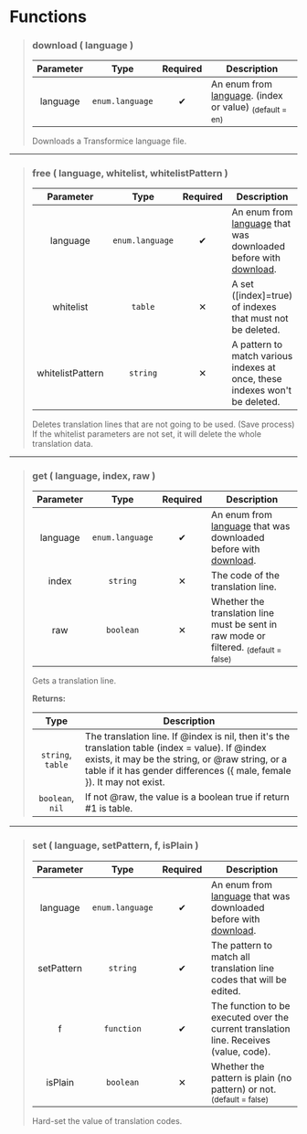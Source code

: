 # Functions
>### download ( language )
>| Parameter | Type | Required | Description |
>| :-: | :-: | :-: | - |
>| language | `enum.language` | ✔ | An enum from [language](Enum.md#language-string). (index or value) <sub>(default = en)</sub> |
>
>Downloads a Transformice language file.
>
---
>### free ( language, whitelist, whitelistPattern )
>| Parameter | Type | Required | Description |
>| :-: | :-: | :-: | - |
>| language | `enum.language` | ✔ | An enum from [language](Enum.md#language-string) that was downloaded before with [download](#download--language-). |
>| whitelist | `table` | ✕ | A set ([index]=true) of indexes that must not be deleted. |
>| whitelistPattern | `string` | ✕ | A pattern to match various indexes at once, these indexes won't be deleted. |
>
>Deletes translation lines that are not going to be used. (Save process)<br>
>If the whitelist parameters are not set, it will delete the whole translation data.
>
---
>### get ( language, index, raw )
>| Parameter | Type | Required | Description |
>| :-: | :-: | :-: | - |
>| language | `enum.language` | ✔ | An enum from [language](Enum.md#language-string) that was downloaded before with [download](#download--language-). |
>| index | `string` | ✕ | The code of the translation line. |
>| raw | `boolean` | ✕ | Whether the translation line must be sent in raw mode or filtered. <sub>(default = false)</sub> |
>
>Gets a translation line.
>
>**Returns:**
>
>| Type | Description |
>| :-: | - |
>| `string`, `table` | The translation line. If @index is nil, then it's the translation table (index = value). If @index exists, it may be the string, or @raw string, or a table if it has gender differences ({ male, female }). It may not exist. |
>| `boolean`, `nil` | If not @raw, the value is a boolean true if return #1 is table. |
---
>### set ( language, setPattern, f, isPlain )
>| Parameter | Type | Required | Description |
>| :-: | :-: | :-: | - |
>| language | `enum.language` | ✔ | An enum from [language](Enum.md#language-string) that was downloaded before with [download](#download--language-). |
>| setPattern | `string` | ✔  | The pattern to match all translation line codes that will be edited. |
>| f | `function` | ✔  | The function to be executed over the current translation line. Receives (value, code). |
>| isPlain | `boolean` | ✕ | Whether the pattern is plain (no pattern) or not. <sub>(default = false)</sub> |
>
>Hard-set the value of translation codes.
>